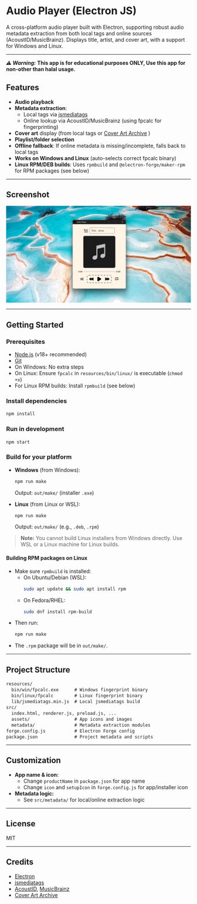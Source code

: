 # Audio Player (Electron JS)

A cross-platform audio player built with Electron, supporting robust audio metadata extraction from both local tags and online sources (AcoustID/MusicBrainz). Displays title, artist, and cover art, with a support for Windows and Linux.

---

  ***⚠️ Warning:*** **This app is for educational purposes ONLY, Use this app for non-other than halal usage.**

## Features

- **Audio playback**
- **Metadata extraction**:
  - Local tags via [jsmediatags](https://github.com/aadsm/jsmediatags)
  - Online lookup via AcoustID/MusicBrainz (using fpcalc for fingerprinting)
- **Cover art** display (from local tags or [Cover Art Archive](https://coverartarchive.org/) )
- **Playlist/folder selection**
- **Offline fallback**: If online metadata is missing/incomplete, falls back to local tags
- **Works on Windows and Linux** (auto-selects correct fpcalc binary)
- **Linux RPM/DEB builds**: Uses `rpmbuild` and `@electron-forge/maker-rpm` for RPM packages (see below)

---

## Screenshot

![Audio Player Screenshot](src/assets/screenshot.png)

---

## Getting Started

### Prerequisites

- [Node.js](https://nodejs.org/) (v18+ recommended)
- [Git](https://git-scm.com/)
- On Windows: No extra steps
- On Linux: Ensure `fpcalc` in `resources/bin/linux/` is executable (`chmod +x`)
- For Linux RPM builds: Install `rpmbuild` (see below)

### Install dependencies

```sh
npm install
```

### Run in development

```sh
npm start
```

### Build for your platform

- **Windows** (from Windows):

  ```sh
  npm run make
  ```

  Output: `out/make/` (installer `.exe`)

- **Linux** (from Linux or WSL):
  ```sh
  npm run make
  ```
  Output: `out/make/` (e.g., `.deb`, `.rpm`)

> **Note:** You cannot build Linux installers from Windows directly. Use WSL or a Linux machine for Linux builds.

#### Building RPM packages on Linux

- Make sure `rpmbuild` is installed:
  - On Ubuntu/Debian (WSL):
    ```sh
    sudo apt update && sudo apt install rpm
    ```
  - On Fedora/RHEL:
    ```sh
    sudo dnf install rpm-build
    ```
- Then run:
  ```sh
  npm run make
  ```
- The `.rpm` package will be in `out/make/`.

---

## Project Structure

```
resources/
  bin/win/fpcalc.exe      # Windows fingerprint binary
  bin/linux/fpcalc        # Linux fingerprint binary
  lib/jsmediatags.min.js  # Local jsmediatags build
src/
  index.html, renderer.js, preload.js, ...
  assets/                 # App icons and images
  metadata/               # Metadata extraction modules
forge.config.js           # Electron Forge config
package.json              # Project metadata and scripts
```

---

## Customization

- **App name & icon:**
  - Change `productName` in `package.json` for app name
  - Change `icon` and `setupIcon` in `forge.config.js` for app/installer icon
- **Metadata logic:**
  - See `src/metadata/` for local/online extraction logic

---

## License

MIT

---

## Credits

- [Electron](https://electronjs.org/)
- [jsmediatags](https://github.com/aadsm/jsmediatags)
- [AcoustID](https://acoustid.org/), [MusicBrainz](https://musicbrainz.org/)
- [Cover Art Archive](https://coverartarchive.org/)
